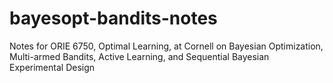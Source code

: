 # bayesopt-bandits-notes
Notes for ORIE 6750, Optimal Learning, at Cornell on Bayesian Optimization, Multi-armed Bandits, Active Learning, and Sequential Bayesian Experimental Design

